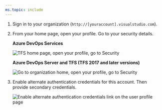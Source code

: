 ```yaml
---
ms.topic: include
---
```


1.  Sign in to your organization (```http://[youraccount].visualstudio.com```).

2. From your home page, open your profile. Go to your security details.

	**Azure DevOps Services**

	<img alt="TFS home page, open your profile, go to Security" src="/azure/devops/repos/git/media/my-profile-team-services.png" />

    **Azure DevOps Server and TFS (TFS 2017 and later versions)**

	<img alt="Go to organization home, open your profile, go to Security" src="/azure/devops/repos/git/media/my-profile-tfs.png" />

3. Enable alternate authentication credentials for this account. Then provide secondary credentials.

   ![Enable alternate authentication credentials link on the user profile page](/azure/devops/repos/git/media/enable-alternate-credentials.png)

